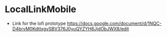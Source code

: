 # LocalLinkMobile

- Link for the lofi prototype https://docs.google.com/document/d/1NQC-D4brvM0KdttxgvSBV376J0yuQYZYH6JjdObJWX8/edit
 